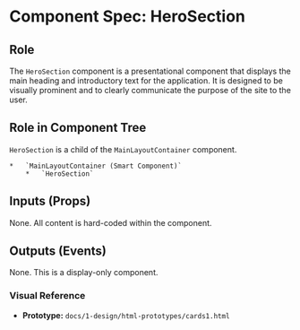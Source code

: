 # Component Spec: HeroSection

## Role

The `HeroSection` component is a presentational component that displays the main heading and introductory text for the application. It is designed to be visually prominent and to clearly communicate the purpose of the site to the user.

## Role in Component Tree

`HeroSection` is a child of the `MainLayoutContainer` component.

```
*   `MainLayoutContainer (Smart Component)`
    *   `HeroSection`
```

## Inputs (Props)

None. All content is hard-coded within the component.

## Outputs (Events)

None. This is a display-only component.

### Visual Reference

- **Prototype:** `docs/1-design/html-prototypes/cards1.html`
